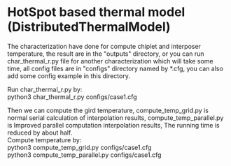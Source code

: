 # HotSpot based thermal model (DistributedThermalModel)
The characterization have done for compute chiplet and interposer temperature, the result are in the "outputs" directory,  or you can run char_thermal_r.py file for another characterization which will take some time, all config files are in "configs" directory named by *.cfg, you can also add some config example in this directory.<br/> 

Run char_thermal_r.py by:<br/>
python3 char_thermal_r.py configs/case1.cfg<br/>

Then we can compute the gird temperature, compute_temp_grid.py is normal serial calculation of interpolation results, compute_temp_parallel.py is Improved parallel computation interpolation results, The running time is reduced by about half. 
<br/>
Compute temperature by:<br/>
python3 compute_temp_grid.py configs/case1.cfg<br/>
python3 compute_temp_parallel.py configs/case1.cfg<br/>
